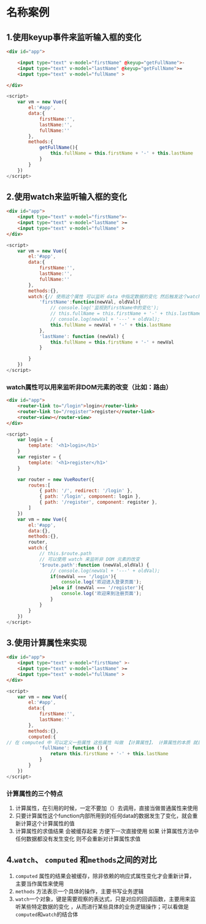 # 名称案例

## 1.使用keyup事件来监听输入框的变化

```html
<div id="app">

    <input type="text" v-model="firstName" @keyup="getFullName">-
    <input type="text" v-model="lastName" @keyup="getFullName">=
    <input type="text" v-model="fullName" >

</div>
```



```js
<script>
    var vm = new Vue({
        el:'#app',
        data:{
            firstName:'',
            lastName:'',
            fullName:''
        },
        methods:{
            getFullName(){
                this.fullName = this.firstName + '-' + this.lastName
            }
        }
    })
</script>
```



## 2.使用watch来监听输入框的变化

```html
<div id="app">
    <input type="text" v-model="firstName">-
    <input type="text" v-model="lastName" >=
    <input type="text" v-model="fullName" >
</div>
```



```js
<script>
    var vm = new Vue({
        el:'#app',
        data:{
            firstName:'',
            lastName:'',
            fullName:''
        },
        methods:{},
        watch:{// 使用这个属性 可以监听 data 中指定数据的变化 然后触发这个watch 中对应的对应的函数
            'firstName':function(newVal, oldVal){
                // console.log('监视到firstName中的变化');
                // this.fullName = this.firstName + '-' + this.lastName
                // console.log(newVal + '---' + oldVal);
                this.fullName = newVal + '-' + this.lastName
            },
            'lastName': function (newVal) {
                this.fullName = this.firstName + '-' + newVal
            }

        }
    })
</script>
```

### watch属性可以用来监听非DOM元素的改变（比如：路由）

```html
<div id="app">
    <router-link to="/login">login</router-link>
    <router-link to="/register">register</router-link>
    <router-view></router-view>
</div>
```



```js
<script>
    var login = {
        template: '<h1>login</h1>'
    }
    var register = {
        template: '<h1>register</h1>'
    }

    var router = new VueRouter({
        routes:[
            { path: '/', redirect: '/login' },
            { path: '/login', component: login },
            { path: '/register', component: register },
        ]
    })
    var vm = new Vue({
        el:'#app',
        data:{},
        methods:{},
        router,
        watch:{
            // this.$route.path
            // 可以使用 watch 来监听非 DOM 元素的改变
            '$route.path':function (newVal,oldVal) {
                // console.log(newVal + '---' + oldVal);
                if(newVal === '/login'){
                    console.log('欢迎进入登录页面');
                }else if (newVal === '/register'){
                    console.log('欢迎来到注册页面');
                }
            }
        }
    })
</script>
```



## 3.使用计算属性来实现

```html
<div id="app">
    <input type="text" v-model="firstName" >-
    <input type="text" v-model="lastName" >=
    <input type="text" v-model="fullName" >
</div>
```

```js
<script>
    var vm = new Vue({
        el:'#app',
        data:{
            firstName:'',
            lastName:''
        },
        methods:{},
        computed:{
// 在 computed 中 可以定义一些属性 这些属性 叫做 【计算属性】， 计算属性的本质 就是 一个方法只不过 在我们使用 这些计算属性的时候 是把 他们的名称 直接当做 属性来使用 而不会 把计算属性当做方法来使用
            'fullName': function () {
                return this.firstName + '-' + this.lastName
            }
        }
    })
</script>
```

### 计算属性的三个特点

1. 计算属性，在引用的时候，一定不要加（）去调用，直接当做普通属性来使用
2. 只要计算属性这个function内部所用到的任何data的数据发生了变化，就会重新计算这个计算属性的值
3. 计算属性的求值结果 会被缓存起来 方便下一次直接使用 如果 计算属性方法中 任何数据都没有发生变化 则不会重新对计算属性求值



## 4.`watch`、 `computed` 和`methods`之间的对比

1. `computed` 属性的结果会被缓存，除非依赖的响应式属性变化才会重新计算，主要当作属性来使用
2. `methods` 方法表示一个具体的操作，主要书写业务逻辑
3. `watch`一个对象，键是需要观察的表达式，只是对应的回调函数，主要用来监听某些特定数据的变化 ，从而进行某些具体的业务逻辑操作；可以看做是`computed`和`watch`的结合体



